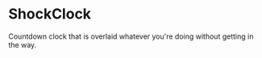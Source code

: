 ShockClock
==========

Countdown clock that is overlaid whatever you're doing without getting in the way.
